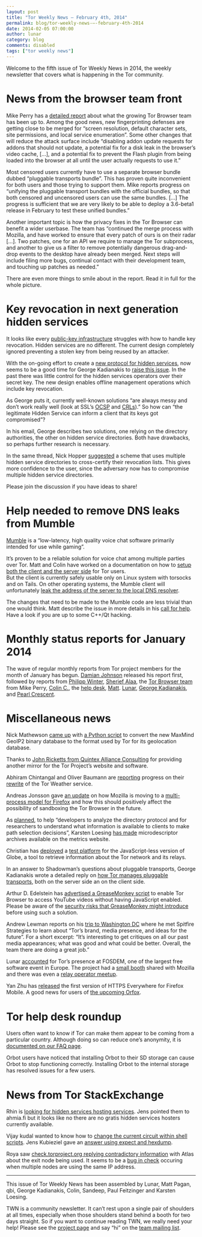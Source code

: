 ```yaml
---
layout: post
title: "Tor Weekly News — February 4th, 2014"
permalink: blog/tor-weekly-news-—-february-4th-2014
date: 2014-02-05 07:00:00
author: lunar
category: blog
comments: disabled
tags: ["tor weekly news"]
---
```


Welcome to the fifth issue of Tor Weekly News in 2014, the weekly newsletter that covers what is happening in the Tor community.

News from the browser team front
================================

Mike Perry has a [detailed report](https://lists.torproject.org/pipermail/tor-reports/2014-February/000438.html) about what the growing Tor Browser team has been up to. Among the good news, new fingerprinting defenses are getting close to be merged for “screen resolution, default character sets, site permissions, and local service enumeration”. Some other changes that will reduce the attack surface include “disabling addon update requests for addons that should not update, a potential fix for a disk leak in the browser’s video cache, […], and a potential fix to prevent the Flash plugin from being loaded into the browser at all until the user actually requests to use it.”

Most censored users currently have to use a separate browser bundle dubbed “pluggable transports bundle”. This has proven quite inconvenient for both users and those trying to support them. Mike reports progress on “unifying the pluggable transport bundles with the official bundles, so that both censored and uncensored users can use the same bundles. […] The progress is sufficient that we are very likely to be able to deploy a 3.6-beta1 release in February to test these unified bundles.”

Another important topic is how the privacy fixes in the Tor Browser can benefit a wider userbase. The team has “continued the merge process with Mozilla, and have worked to ensure that every patch of ours is on their radar […]. Two patches, one for an API we require to manage the Tor subprocess, and another to give us a filter to remove potentially dangerous drag-and-drop events to the desktop have already been merged. Next steps will include filing more bugs, continual contact with their development team, and touching up patches as needed.”

There are even more things to smile about in the report. Read it in full for the whole picture.

Key revocation in next generation hidden services
=================================================

It looks like every [public-key infrastructure](https://en.wikipedia.org/wiki/Public-key_infrastructure) struggles with how to handle key revocation. Hidden services are no different. The current design completely ignored preventing a stolen key from being reused by an attacker.

With the on-going effort to create a [new protocol for hidden services](https://gitweb.torproject.org/torspec.git/blob/HEAD:/proposals/224-rend-spec-ng.txt), now seems to be a good time for George Kadianakis to [raise this issue](https://lists.torproject.org/pipermail/tor-dev/2014-January/006146.html). In the past there was little control for the hidden services operators over their secret key. The new design enables offline management operations which include key revocation.

As George puts it, currently well-known solutions “are always messy and don’t work really well (look at SSL’s [OCSP](https://en.wikipedia.org/wiki/Online_Certificate_Status_Protocol) and [CRLs](https://en.wikipedia.org/wiki/Certificate_revocation_list)).” So how can “the legitimate Hidden Service can inform a client that its keys got compromised”?

In his email, George describes two solutions, one relying on the directory authorities, the other on hidden service directories. Both have drawbacks, so perhaps further research is necessary.

In the same thread, Nick Hopper [suggested](https://lists.torproject.org/pipermail/tor-dev/2014-January/006149.html) a scheme that uses multiple hidden service directories to cross-certify their revocation lists. This gives more confidence to the user, since the adversary now has to compromise multiple hidden service directories.

Please join the discussion if you have ideas to share!

Help needed to remove DNS leaks from Mumble
===========================================

[Mumble](http://mumble.sourceforge.net/) is a “low-latency, high quality voice chat software primarily intended for use while gaming”.

It’s proven to be a reliable solution for voice chat among multiple parties over Tor. Matt and Colin have worked on a documentation on how to [setup both the client and the server side](https://trac.torproject.org/projects/tor/wiki/doc/TorifyHOWTO/Mumble) for Tor users.  
 But the client is currently safely usable only on Linux system with torsocks and on Tails. On other operating systems, the Mumble client will unfortunately [leak the address of the server to the local DNS resolver](https://github.com/mumble-voip/mumble/issues/1033).

The changes that need to be made to the Mumble code are less trivial than one would think. Matt describe the issue in more details in his [call for help](https://lists.torproject.org/pipermail/tor-dev/2014-January/006158.html). Have a look if you are up to some C++/Qt hacking.

Monthly status reports for January 2014
=======================================

The wave of regular monthly reports from Tor project members for the month of January has begun. [Damian Johnson](https://lists.torproject.org/pipermail/tor-reports/2014-January/000435.html) released his report first, followed by reports from [Philipp Winter](https://lists.torproject.org/pipermail/tor-reports/2014-January/000436.html), [Sherief Alaa](https://lists.torproject.org/pipermail/tor-reports/2014-February/000437.html), the [Tor Browser team](https://lists.torproject.org/pipermail/tor-reports/2014-February/000438.html) from Mike Perry, [Colin C.](https://lists.torproject.org/pipermail/tor-reports/2014-February/000439.html), the [help desk](https://lists.torproject.org/pipermail/tor-reports/2014-February/000440.html), [Matt](https://lists.torproject.org/pipermail/tor-reports/2014-February/000441.html). [Lunar](https://lists.torproject.org/pipermail/tor-reports/2014-February/000442.html), [George Kadianakis](https://lists.torproject.org/pipermail/tor-reports/2014-February/000443.html), and [Pearl Crescent](https://lists.torproject.org/pipermail/tor-reports/2014-February/000445.html).

Miscellaneous news
==================

Nick Mathewson [came up](https://lists.torproject.org/pipermail/tor-dev/2014-January/006157.html) with [a Python script](https://github.com/nmathewson/mmdb-convert) to convert the new MaxMind GeoIP2 binary database to the format used by Tor for its geolocation database.

Thanks to [John Ricketts from Quintex Alliance Consulting](https://lists.torproject.org/pipermail/tor-mirrors/2014-February/000464.html) for providing another mirror for the Tor Project’s website and software.

Abhiram Chintangal and Oliver Baumann are [reporting](https://lists.torproject.org/pipermail/tor-dev/2014-January/006142.html) progress on their [rewrite](https://github.com/baumanno/tor-weather-rewrite) of the Tor Weather service.

Andreas Jonsson gave [an update](https://lists.torproject.org/pipermail/tor-talk/2014-January/031959.html) on how Mozilla is moving to a [multi-process model for Firefox](https://bugzilla.mozilla.org/show_bug.cgi?id=925570) and how this should positively affect the possibility of sandboxing the Tor Browser in the future.

As [planned](https://lists.torproject.org/pipermail/tor-dev/2014-January/006061.html), to help “developers to analyze the directory protocol and for researchers to understand what information is available to clients to make path selection decisions”, Karsten Loesing [has made](https://lists.torproject.org/pipermail/tor-dev/2014-January/006141.html) microdescriptor archives available on the metrics website.

Christian has [deployed](https://lists.torproject.org/pipermail/tor-talk/2014-February/032012.html) a [test platform](https://globe-node.herokuapp.com/) for the JavaScript-less version of Globe, a tool to retrieve information about the Tor network and its relays.

In an answer to Shadowman’s questions about pluggable transports, George Kadianakis wrote a detailed reply on [how Tor manages pluggable transports](https://lists.torproject.org/pipermail/tor-talk/2014-January/031984.html), both on the server side an on the client side.

Arthur D. Edelstein has [advertised a GreaseMonkey script](https://lists.torproject.org/pipermail/tor-talk/2014-February/032010.html) to enable Tor Browser to access YouTube videos without having JavaScript enabled. Please be aware of the [security risks that GreaseMonkey might introduce](https://lists.torproject.org/pipermail/tor-talk/2014-January/031623.html) before using such a solution.

Andrew Lewman reports on his [trip to Washington DC](https://lists.torproject.org/pipermail/tor-reports/2014-January/000434.html) where he met Spitfire Strategies to learn about “Tor’s brand, media presence, and ideas for the future”. For a short excerpt: “It’s interesting to get critiques on all our past media appearances; what was good and what could be better. Overall, the team there are doing a great job.”

Lunar [accounted](https://lists.torproject.org/pipermail/tor-reports/2014-February/000444.html) for Tor’s presence at FOSDEM, one of the largest free software event in Europe. The project had a [small booth](https://twitter.com/anthraxx42/status/429600652399247361) shared with Mozilla and there was even a [relay operator meetup](https://twitter.com/FrennVunDerEnn/status/429636610603233280).

Yan Zhu has [released](https://lists.eff.org/pipermail/https-everywhere/2014-February/001964.html) the first version of HTTPS Everywhere for Firefox Mobile. A good news for users of [the upcoming Orfox](https://github.com/guardianproject/Orfox).

Tor help desk roundup
=====================

Users often want to know if Tor can make them appear to be coming from a particular country. Although doing so can reduce one’s anonymity, it is [documented on our FAQ page](https://www.torproject.org/docs/faq#ChooseEntryExit).

Orbot users have noticed that installing Orbot to their SD storage can cause Orbot to stop functioning correctly. Installing Orbot to the internal storage has resolved issues for a few users.

News from Tor StackExchange
===========================

Rhin is [looking for hidden services hosting services](https://tor.stackexchange.com/q/1402/88). Jens pointed them to ahmia.fi but it looks like no there are no gratis hidden services hosters currently available.

Vijay kudal wanted to know how to [change the current circuit within shell scripts](https://tor.stackexchange.com/q/1438/1041). Jens Kubieziel gave an [answer using expect and hexdump](https://tor.stackexchange.com/a/1453/88).

Roya saw [check.torproject.org replying contradictory information](https://tor.stackexchange.com/q/1439/88) with Atlas about the exit node being used. It seems to be a [bug in check](https://bugs.torproject.org/10499#comment:4) occuring when multiple nodes are using the same IP address.

* * * * *

This issue of Tor Weekly News has been assembled by Lunar, Matt Pagan, qbi, George Kadianakis, Colin, Sandeep, Paul Feitzinger and Karsten Loesing.

TWN is a community newsletter. It can’t rest upon a single pair of shoulders at all times, especially when those shoulders stand behind a booth for two days straight. So if you want to continue reading TWN, we really need your help! Please see the [project page](https://trac.torproject.org/projects/tor/wiki/TorWeeklyNews) and say “hi” on the [team mailing list](https://lists.torproject.org/cgi-bin/mailman/listinfo/news-team).

